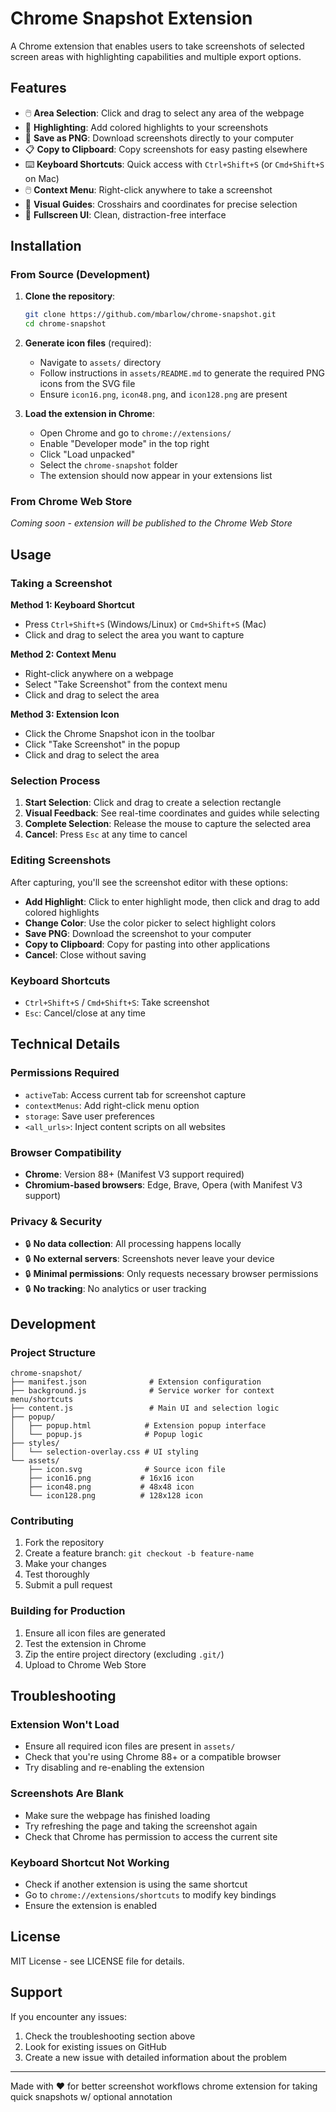 # Chrome Snapshot Extension

A Chrome extension that enables users to take screenshots of selected screen areas with highlighting capabilities and multiple export options.

## Features

- 🖱️ **Area Selection**: Click and drag to select any area of the webpage
- 🎨 **Highlighting**: Add colored highlights to your screenshots
- 💾 **Save as PNG**: Download screenshots directly to your computer
- 📋 **Copy to Clipboard**: Copy screenshots for easy pasting elsewhere
- ⌨️ **Keyboard Shortcuts**: Quick access with `Ctrl+Shift+S` (or `Cmd+Shift+S` on Mac)
- 🖱️ **Context Menu**: Right-click anywhere to take a screenshot
- 🎯 **Visual Guides**: Crosshairs and coordinates for precise selection
- 🚀 **Fullscreen UI**: Clean, distraction-free interface

## Installation

### From Source (Development)

1. **Clone the repository**:
   ```bash
   git clone https://github.com/mbarlow/chrome-snapshot.git
   cd chrome-snapshot
   ```

2. **Generate icon files** (required):
   - Navigate to `assets/` directory
   - Follow instructions in `assets/README.md` to generate the required PNG icons from the SVG file
   - Ensure `icon16.png`, `icon48.png`, and `icon128.png` are present

3. **Load the extension in Chrome**:
   - Open Chrome and go to `chrome://extensions/`
   - Enable "Developer mode" in the top right
   - Click "Load unpacked"
   - Select the `chrome-snapshot` folder
   - The extension should now appear in your extensions list

### From Chrome Web Store
*Coming soon - extension will be published to the Chrome Web Store*

## Usage

### Taking a Screenshot

**Method 1: Keyboard Shortcut**
- Press `Ctrl+Shift+S` (Windows/Linux) or `Cmd+Shift+S` (Mac)
- Click and drag to select the area you want to capture

**Method 2: Context Menu**
- Right-click anywhere on a webpage
- Select "Take Screenshot" from the context menu
- Click and drag to select the area

**Method 3: Extension Icon**
- Click the Chrome Snapshot icon in the toolbar
- Click "Take Screenshot" in the popup
- Click and drag to select the area

### Selection Process

1. **Start Selection**: Click and drag to create a selection rectangle
2. **Visual Feedback**: See real-time coordinates and guides while selecting
3. **Complete Selection**: Release the mouse to capture the selected area
4. **Cancel**: Press `Esc` at any time to cancel

### Editing Screenshots

After capturing, you'll see the screenshot editor with these options:

- **Add Highlight**: Click to enter highlight mode, then click and drag to add colored highlights
- **Change Color**: Use the color picker to select highlight colors
- **Save PNG**: Download the screenshot to your computer
- **Copy to Clipboard**: Copy for pasting into other applications
- **Cancel**: Close without saving

### Keyboard Shortcuts

- `Ctrl+Shift+S` / `Cmd+Shift+S`: Take screenshot
- `Esc`: Cancel/close at any time

## Technical Details

### Permissions Required

- `activeTab`: Access current tab for screenshot capture
- `contextMenus`: Add right-click menu option
- `storage`: Save user preferences
- `<all_urls>`: Inject content scripts on all websites

### Browser Compatibility

- **Chrome**: Version 88+ (Manifest V3 support required)
- **Chromium-based browsers**: Edge, Brave, Opera (with Manifest V3 support)

### Privacy & Security

- 🔒 **No data collection**: All processing happens locally
- 🔒 **No external servers**: Screenshots never leave your device
- 🔒 **Minimal permissions**: Only requests necessary browser permissions
- 🔒 **No tracking**: No analytics or user tracking

## Development

### Project Structure

```
chrome-snapshot/
├── manifest.json              # Extension configuration
├── background.js              # Service worker for context menu/shortcuts
├── content.js                 # Main UI and selection logic
├── popup/
│   ├── popup.html            # Extension popup interface
│   └── popup.js              # Popup logic
├── styles/
│   └── selection-overlay.css # UI styling
└── assets/
    ├── icon.svg              # Source icon file
    ├── icon16.png           # 16x16 icon
    ├── icon48.png           # 48x48 icon
    └── icon128.png          # 128x128 icon
```

### Contributing

1. Fork the repository
2. Create a feature branch: `git checkout -b feature-name`
3. Make your changes
4. Test thoroughly
5. Submit a pull request

### Building for Production

1. Ensure all icon files are generated
2. Test the extension in Chrome
3. Zip the entire project directory (excluding `.git/`)
4. Upload to Chrome Web Store

## Troubleshooting

### Extension Won't Load
- Ensure all required icon files are present in `assets/`
- Check that you're using Chrome 88+ or a compatible browser
- Try disabling and re-enabling the extension

### Screenshots Are Blank
- Make sure the webpage has finished loading
- Try refreshing the page and taking the screenshot again
- Check that Chrome has permission to access the current site

### Keyboard Shortcut Not Working
- Check if another extension is using the same shortcut
- Go to `chrome://extensions/shortcuts` to modify key bindings
- Ensure the extension is enabled

## License

MIT License - see LICENSE file for details.

## Support

If you encounter any issues:
1. Check the troubleshooting section above
2. Look for existing issues on GitHub
3. Create a new issue with detailed information about the problem

---

Made with ❤️ for better screenshot workflows
chrome extension for taking quick snapshots w/ optional annotation
